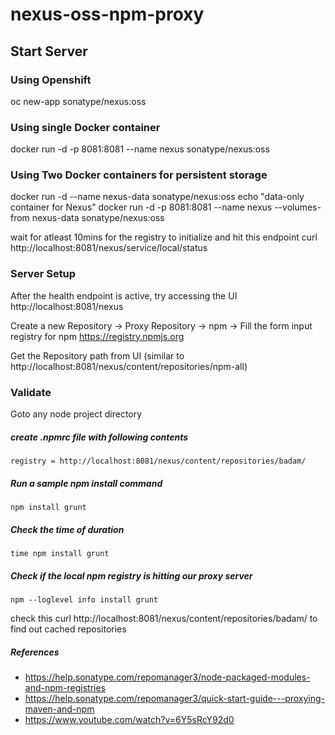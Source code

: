 # nexus-oss-npm-proxy

## Start Server
### Using Openshift
oc new-app sonatype/nexus:oss

### Using single Docker container 
docker run -d -p 8081:8081 --name nexus sonatype/nexus:oss

### Using Two Docker containers for persistent storage 
docker run -d --name nexus-data sonatype/nexus:oss echo "data-only container for Nexus”
docker run -d -p 8081:8081 --name nexus --volumes-from nexus-data sonatype/nexus:oss

wait for atleast 10mins for the registry to initialize and hit this endpoint 
curl http://localhost:8081/nexus/service/local/status

### Server Setup
After the health endpoint is active, try accessing the UI 
http://localhost:8081/nexus

Create a new Repository -> Proxy Repository -> npm -> Fill the form
input registry for npm https://registry.npmjs.org

Get the Repository path from UI (similar to http://localhost:8081/nexus/content/repositories/npm-all)

### Validate

Goto any node project directory 
##### create .npmrc file with following contents
```
registry = http://localhost:8081/nexus/content/repositories/badam/
```
##### Run a sample npm install command 
```
npm install grunt
```
##### Check the time of duration 
```
time npm install grunt
```
##### Check if the local npm registry is hitting our proxy server
```
npm --loglevel info install grunt
```

check this curl http://localhost:8081/nexus/content/repositories/badam/ to find out cached repositories

##### References 
* https://help.sonatype.com/repomanager3/node-packaged-modules-and-npm-registries
* https://help.sonatype.com/repomanager3/quick-start-guide---proxying-maven-and-npm
* https://www.youtube.com/watch?v=6Y5sRcY92d0 
